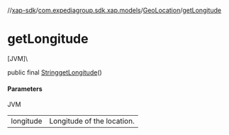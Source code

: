 //[xap-sdk](../../../index.md)/[com.expediagroup.sdk.xap.models](../index.md)/[GeoLocation](index.md)/[getLongitude](get-longitude.md)

# getLongitude

[JVM]\

public final [String](https://docs.oracle.com/javase/8/docs/api/java/lang/String.html)[getLongitude](get-longitude.md)()

#### Parameters

JVM

| | |
|---|---|
| longitude | Longitude of the location. |
